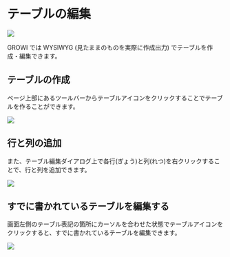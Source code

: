 # テーブルの編集

![](./images/table.png)

GROWI では WYSIWYG (見たままのものを実際に作成出力) でテーブルを作成・編集できます。

## テーブルの作成

ページ上部にあるツールバーからテーブルアイコンをクリックすることでテーブルを作ることができます。

![](./images/table_button.png)

## 行と列の追加

また、テーブル編集ダイアログ上で各行(ぎょう)と列(れつ)を右クリックすることで、行と列を追加できます。

![](./images/insert_columns.png)

## すでに書かれているテーブルを編集する

画面左側のテーブル表記の箇所にカーソルを合わせた状態でテーブルアイコンをクリックすると、すでに書かれているテーブルを編集できます。

![](./images/edit_exists_table.png)
